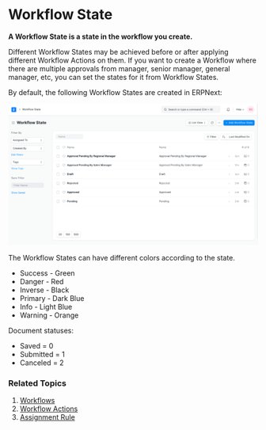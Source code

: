 
# Workflow State


**A Workflow State is a state in the workflow you create.**


Different Workflow States may be achieved before or after applying different Workflow Actions on them. If you want to create a Workflow where there are multiple approvals from manager, senior manager, general manager, etc, you can set the states for it from Workflow States.


By default, the following Workflow States are created in ERPNext:


![Workflow States](/files/workflow-states.png)


The Workflow States can have different colors according to the state.


* Success - Green
* Danger - Red
* Inverse - Black
* Primary - Dark Blue
* Info - Light Blue
* Warning - Orange


Document statuses:


* Saved = 0
* Submitted = 1
* Canceled = 2


### Related Topics


1. [Workflows](/docs/v13/user/manual/en/setting-up/workflows)
2. [Workflow Actions](/docs/v13/user/manual/en/setting-up/workflow-actions)
3. [Assignment Rule](/docs/v13/user/manual/en/automation/assignment-rule)



